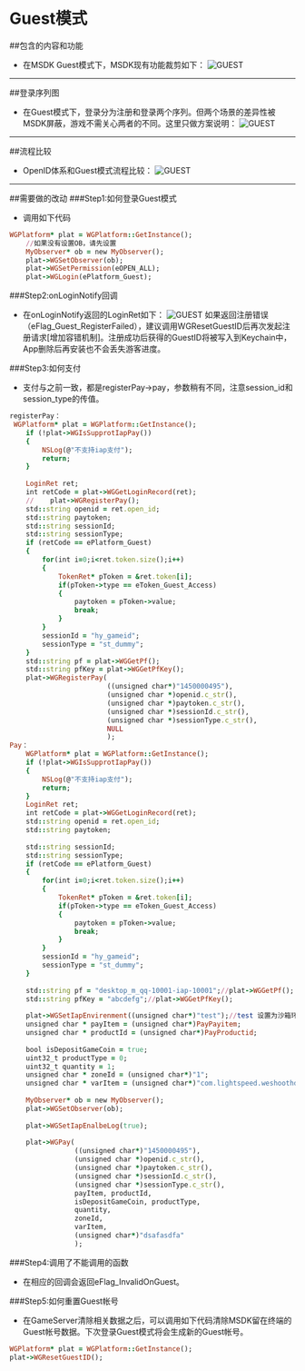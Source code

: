 Guest模式
===

##包含的内容和功能 
 - 在MSDK Guest模式下，MSDK现有功能裁剪如下：
![GUEST](./Guest1.png)
---

##登录序列图
 - 在Guest模式下，登录分为注册和登录两个序列。但两个场景的差异性被MSDK屏蔽，游戏不需关心两者的不同。这里只做方案说明：
![GUEST](./Guest2.png)
---

##流程比较
 - OpenID体系和Guest模式流程比较：
![GUEST](./Guest3.png)
---

##需要做的改动
###Step1:如何登录Guest模式
 - 调用如下代码
```ruby
WGPlatform* plat = WGPlatform::GetInstance();
    //如果没有设置OB，请先设置
    MyObserver* ob = new MyObserver();
    plat->WGSetObserver(ob);
    plat->WGSetPermission(eOPEN_ALL);
    plat->WGLogin(ePlatform_Guest);
```

###Step2:onLoginNotify回调
 - 在onLoginNotify返回的LoginRet如下： 
 ![GUEST](./Guest4.png)
如果返回注册错误（eFlag_Guest_RegisterFailed），建议调用WGResetGuestID后再次发起注册请求[增加容错机制]。注册成功后获得的GuestID将被写入到Keychain中，App删除后再安装也不会丢失游客进度。

###Step3:如何支付
 - 支付与之前一致，都是registerPay->pay，参数稍有不同，注意session_id和session_type的传值。
```ruby
registerPay：
 WGPlatform* plat = WGPlatform::GetInstance();
    if (!plat->WGIsSupprotIapPay())
    {
        NSLog(@"不支持iap支付");
        return;
    }
    
    LoginRet ret;
    int retCode = plat->WGGetLoginRecord(ret);
    //    plat->WGRegisterPay();
    std::string openid = ret.open_id;
    std::string paytoken;    
    std::string sessionId;
    std::string sessionType;    
    if (retCode == ePlatform_Guest)
    {
        for(int i=0;i<ret.token.size();i++)
        {
            TokenRet* pToken = &ret.token[i];
            if(pToken->type == eToken_Guest_Access)
            {
                paytoken = pToken->value;
                break;
            }
        }
        sessionId = "hy_gameid";
        sessionType = "st_dummy";
    }
    std::string pf = plat->WGGetPf();
    std::string pfKey = plat->WGGetPfKey();    
    plat->WGRegisterPay(
                        ((unsigned char*)"1450000495"),
                        (unsigned char *)openid.c_str(),
                        (unsigned char *)paytoken.c_str(),
                        (unsigned char *)sessionId.c_str(),
                        (unsigned char *)sessionType.c_str(),
                        NULL
                        );
Pay：
    WGPlatform* plat = WGPlatform::GetInstance();
    if (!plat->WGIsSupprotIapPay())
    {
        NSLog(@"不支持iap支付");
        return;
    }
    LoginRet ret;
    int retCode = plat->WGGetLoginRecord(ret);
    std::string openid = ret.open_id;
    std::string paytoken;
    
    std::string sessionId;
    std::string sessionType;
    if (retCode == ePlatform_Guest)
    {
        for(int i=0;i<ret.token.size();i++)
        {
            TokenRet* pToken = &ret.token[i];
            if(pToken->type == eToken_Guest_Access)
            {
                paytoken = pToken->value;
                break;
            }
        }
        sessionId = "hy_gameid";
        sessionType = "st_dummy";
    }
    
    std::string pf = "desktop_m_qq-10001-iap-10001";//plat->WGGetPf();
    std::string pfKey = "abcdefg";//plat->WGGetPfKey();
    
    plat->WGSetIapEnvirenment((unsigned char*)"test");//test 设置为沙箱环境 release 现网环境[补充注释]
    unsigned char * payItem = (unsigned char*)PayPayitem;
    unsigned char * productId = (unsigned char*)PayProductid;
    
    bool isDepositGameCoin = true;
    uint32_t productType = 0;
    uint32_t quantity = 1;
    unsigned char * zoneId = (unsigned char*)"1";
    unsigned char * varItem = (unsigned char*)"com.lightspeed.weshoothd.600*1";
    
    MyObserver* ob = new MyObserver();
    plat->WGSetObserver(ob);
    
    plat->WGSetIapEnalbeLog(true);
    
    plat->WGPay(
                ((unsigned char*)"1450000495"),
                (unsigned char *)openid.c_str(),
                (unsigned char *)paytoken.c_str(),
                (unsigned char *)sessionId.c_str(),
                (unsigned char *)sessionType.c_str(),
                payItem, productId,
                isDepositGameCoin, productType,
                quantity,
                zoneId,
                varItem,
                (unsigned char*)"dsafasdfa"
                ); 
```

###Step4:调用了不能调用的函数
 - 	在相应的回调会返回eFlag_InvalidOnGuest。

###Step5:如何重置Guest帐号
 - 	在GameServer清除相关数据之后，可以调用如下代码清除MSDK留在终端的Guest帐号数据。下次登录Guest模式将会生成新的Guest帐号。
```ruby
WGPlatform* plat = WGPlatform::GetInstance();
plat->WGResetGuestID();
```